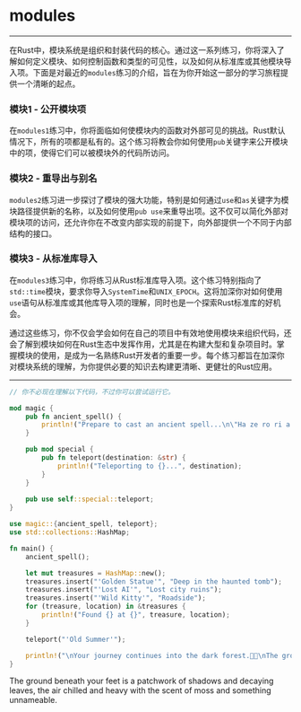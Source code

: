 # modules

---

在Rust中，模块系统是组织和封装代码的核心。通过这一系列练习，你将深入了解如何定义模块、如何控制函数和类型的可见性，以及如何从标准库或其他模块导入项。下面是对最近的`modules`练习的介绍，旨在为你开始这一部分的学习旅程提供一个清晰的起点。

### 模块1 - 公开模块项

在`modules1`练习中，你将面临如何使模块内的函数对外部可见的挑战。Rust默认情况下，所有的项都是私有的。这个练习将教会你如何使用`pub`关键字来公开模块中的项，使得它们可以被模块外的代码所访问。

### 模块2 - 重导出与别名

`modules2`练习进一步探讨了模块的强大功能，特别是如何通过`use`和`as`关键字为模块路径提供新的名称，以及如何使用`pub use`来重导出项。这不仅可以简化外部对模块项的访问，还允许你在不改变内部实现的前提下，向外部提供一个不同于内部结构的接口。

### 模块3 - 从标准库导入

在`modules3`练习中，你将练习从Rust标准库导入项。这个练习特别指向了`std::time`模块，要求你导入`SystemTime`和`UNIX_EPOCH`。这将加深你对如何使用`use`语句从标准库或其他库导入项的理解，同时也是一个探索Rust标准库的好机会。

通过这些练习，你不仅会学会如何在自己的项目中有效地使用模块来组织代码，还会了解到模块如何在Rust生态中发挥作用，尤其是在构建大型和复杂项目时。掌握模块的使用，是成为一名熟练Rust开发者的重要一步。每个练习都旨在加深你对模块系统的理解，为你提供必要的知识去构建更清晰、更健壮的Rust应用。

---

```rust
// 你不必现在理解以下代码，不过你可以尝试运行它。

mod magic {
    pub fn ancient_spell() {
        println!("Prepare to cast an ancient spell...\n\"Ha ze ro ri a ru\"\n\"Ha ji ke ro si na pu su\"\n\"Banishiment this world!\"");
    }

    pub mod special {
        pub fn teleport(destination: &str) {
            println!("Teleporting to {}...", destination);
        }
    }
    
    pub use self::special::teleport;
}

use magic::{ancient_spell, teleport};
use std::collections::HashMap;

fn main() {
    ancient_spell();

    let mut treasures = HashMap::new();
    treasures.insert("'Golden Statue'", "Deep in the haunted tomb");
    treasures.insert("'Lost AI'", "Lost city ruins");
	treasures.insert("'Wild Kitty'", "Roadside");
    for (treasure, location) in &treasures {
        println!("Found {} at {}", treasure, location);
    }

    teleport("'Old Summer'");

    println!("\nYour journey continues into the dark forest.🌲🌲\nThe ground beneath your feet is a patchwork of shadows and decaying leaves, \nthe air chilled and heavy with the scent of moss and something unnameable.🍃");
}

```







The ground beneath your feet is a patchwork of shadows and decaying leaves, the air chilled and heavy with the scent of moss and something unnameable.
